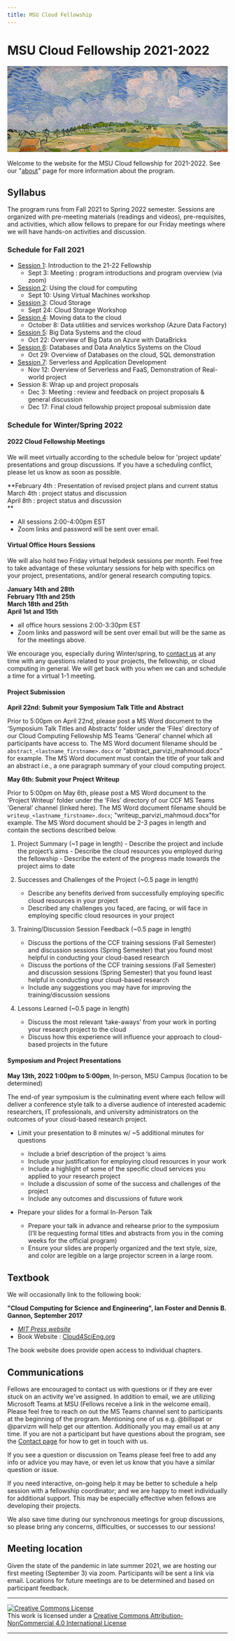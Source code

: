 ```yaml
---
title: MSU Cloud Fellowship
---
```


# MSU Cloud Fellowship 2021-2022

![Ebene_bei_Auvers_van_Gogh_1890](img/cropped_cloud_painting_Vincent_van_Gogh_Ebene_bei_Auvers_1890_Neue_Pinakothek_Munich.jpg)

Welcome to the website for the MSU Cloud fellowship for 2021-2022.  See our "[about](about.md)" page for more information about the program.   

## Syllabus 

The program runs from Fall 2021 to Spring 2022 semester.  Sessions are organized with pre-meeting materials (readings and videos), pre-requisites, and activities, which allow fellows to prepare for our Friday meetings where we will have hands-on activities and discussion.  

### Schedule for Fall 2021

 * [Session 1](session_introduction): Introduction to the 21-22 Fellowship
     * Sept 3: Meeting : program introductions and program overview (via zoom)
 * [Session 2](session_how_to_cloud): Using the cloud for computing
    * Sept 10: Using Virtual Machines workshop 
 * [Session 3](session_cloud_storage): Cloud Storage
    * Sept 24: Cloud Storage Workshop 
 * [Session 4](session_moving_data): Moving data to the cloud
    * October 8: Data utilities and services workshop (Azure Data Factory)
 * [Session 5](session_bigdata): Big Data Systems and the cloud
    * Oct 22: Overview of Big Data on Azure with DataBricks
 * [Session 6](session_datasystems): Databases and Data Analytics Systems on the Cloud
    * Oct 29: Overview of Databases on the cloud, SQL demonstration
 * [Session 7](session_serverless): Serverless and Application Development 
    * Nov 12: Overview of Serverless and FaaS, Demonstration of Real-world project
 * Session 8: Wrap up and project proposals
    * Dec 3: Meeting : review and feedback on project proposals & general discussion
    * Dec 17: Final cloud fellowship project proposal submission date

### Schedule for Winter/Spring 2022

#### 2022 Cloud Fellowship Meetings 

We will meet virtually according to the schedule below for 'project update' presentations and group discussions. If you have a scheduling conflict, please let us know as soon as possible. 
 
 **February 4th : Presentation of revised project plans and current status<br>
 March 4th : project status and discussion<br>
 April 8th : project status and discussion<br>
 **

 - All sessions 2:00-4:00pm EST
 - Zoom links and password will be sent over email. 
         
#### Virtual Office Hours Sessions

We will also hold two Friday virtual helpdesk sessions per month.  Feel free to take advantage of these voluntary sessions for help with specifics on your project, presentations, and/or general research computing topics. 

**January 14th and 28th <br>
February 11th and 25th <br>
March 18th and 25th <br>
April 1st and 15th**

 - all office hours sessions 2:00-3:30pm EST
 - Zoom links and password will be sent over email but will be the same as for the meetings above. 
 
We encourage you, especially during Winter/spring, to [contact us](contact) at any time with any questions related to your projects, the fellowship, or cloud computing in general.  We will get back with you when we can and schedule a time for a virtual 1-1 meeting.  

#### Project Submission

**April 22nd: Submit your Symposium Talk Title and Abstract**

Prior to 5:00pm on April 22nd, please post a MS Word document to the ‘Symposium Talk Titles and Abstracts’ folder under the ‘Files’ directory of our Cloud Computing Fellowship MS Teams ‘General’ channel which all participants have access to. The MS Word document filename should be `abstract_<lastname_firstname>.docx`
 or "abstract_parvizi_mahmoud.docx" for example. The MS Word document must contain the title of your talk and an abstract i.e., a one paragraph summary of your cloud computing project. 

**May 6th: Submit your Project Writeup**  

Prior to 5:00pm on May 6th, please post a MS Word document to the ‘Project Writeup’ folder under the ‘Files’ directory of our CCF MS Teams ‘General’ channel (linked here). The MS Word document filename should be `writeup_<lastname_firstname>.docx`; "writeup_parvizi_mahmoud.docx"for example. The MS Word document should be 2-3 pages in length and contain the sections described below. 

1. Project Summary (~1 page in length) 
       - Describe the project and include the project’s aims 
       - Describe the cloud resources you employed during the fellowship 
       - Describe the extent of the progress made towards the project aims to date 

 2. Successes and Challenges of the Project (~0.5 page in length) 
      - Describe any benefits derived from successfully employing specific cloud resources in your project 
      - Described any challenges you faced, are facing, or will face in employing specific cloud resources in your project 

 3. Training/Discussion Session Feedback (~0.5 page in length) 
    - Discuss the portions of the CCF training sessions (Fall Semester) and discussion sessions (Spring Semester) that you found most helpful in conducting your cloud-based research 
    - Discuss the portions of the CCF training sessions (Fall Semester) and discussion sessions (Spring Semester) that you found least helpful in conducting your cloud-based research 
    - Include any suggestions you may have for improving the training/discussion sessions  

 4. Lessons Learned (~0.5 page in length) 
    - Discuss the most relevant ‘take-aways’ from your work in porting your research project to the cloud 
    - Discuss how this experience will influence your approach to cloud-based projects in the future 


#### Symposium and Project Presentations

**May 13th, 2022 1:00pm to 5:00pm**, In-person, MSU Campus (location to be determined)

The end-of year symposium is the culminating event where each fellow will deliver a conference style talk to a diverse audience of interested academic researchers, IT professionals, and university administrators on the outcomes of your cloud-based research project.  

 - Limit your presentation to 8 minutes w/ ~5 additional minutes for questions 
    - Include a brief description of the project ‘s aims 
    - Include your justification for employing cloud resources in your work 
    - Include a highlight of some of the specific cloud services you applied to your research project 
    - Include a discussion of some of the success and challenges of the project 
    - Include any outcomes and discussions of future work 


 - Prepare your slides for a formal In-Person Talk 
    - Prepare your talk in advance and rehearse prior to the symposium (I’ll be requesting formal titles and abstracts from you in the coming weeks for the official program) 
    - Ensure your slides are properly organized and the text style, size, and color are legible on a large projector screen in a large room. 


## Textbook

We will occasionally link to the following book: 

**"Cloud Computing for Science and Engineering", Ian Foster and Dennis B. Gannon, September 2017**  

  * *[MIT Press website](https://mitpress.mit.edu/books/cloud-computing-science-and-engineering)* 
  * Book Website : [Cloud4SciEng.org](https://cloud4scieng.org)

The book website does provide open access to individual chapters. 

## Communications

 Fellows are encouraged to contact us with questions or if they are ever stuck on an activity we've assigned.  In addition to email, we are utilizing Microsoft Teams at MSU (Fellows receive a link in the welcome email).   Please feel free to reach on out the MS Teams channel sent to participants at the beginning of the program.  Mentioning one of us e.g. @billspat or @parvizm will help get our attention.  Additionally you may email us at any time.   If you are not a participant but have questions about the program, see the [Contact page](contact.md) for how to get in touch with us.   

If you see a question or discussion on Teams please feel free to add any info or advice you may have, or even let us know that you have a similar question or issue.    

If you need interactive, on-going help it may be better to schedule a help session with a fellowship coordinator; and we are happy to meet individually for additional support.   This may be especially effective when fellows are developing their projects.  

We also save time during our synchronous meetings for group discussions, so please bring any concerns, difficulties, or successes to our sessions! 

## Meeting location

Given the state of the pandemic in late summer 2021, we are hosting our first meeting (September 3) via zoom.  Participants will be sent a link via email.   Locations for future meetings are to be determined and based on participant feedback.  


---
   
<a rel="license" href="http://creativecommons.org/licenses/by-nc/4.0/"><img alt="Creative Commons License" style="border-width:0" src="https://i.creativecommons.org/l/by-nc/4.0/88x31.png" /></a><br />This work is licensed under a <a rel="license" href="http://creativecommons.org/licenses/by-nc/4.0/">Creative Commons Attribution-NonCommercial 4.0 International License</a>

---
